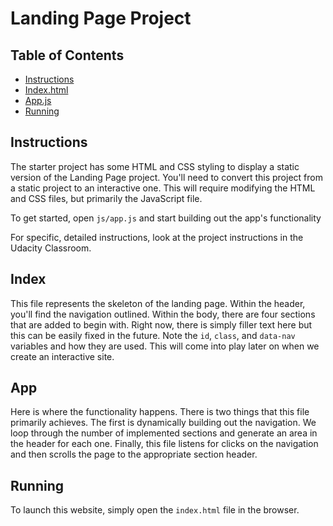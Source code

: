 # Landing Page Project

## Table of Contents

* [Instructions](#instructions)
* [Index.html](#index)
* [App.js](#app)
* [Running](#running)

## Instructions

The starter project has some HTML and CSS styling to display a static version of the Landing Page project. You'll need to convert this project from a static project to an interactive one. This will require modifying the HTML and CSS files, but primarily the JavaScript file.

To get started, open `js/app.js` and start building out the app's functionality

For specific, detailed instructions, look at the project instructions in the Udacity Classroom.

## Index
This file represents the skeleton of the landing page. Within the header, you'll find the navigation outlined. Within the body, there are four sections that are added to begin with. Right now, there is simply filler text here but this can be easily fixed in the future. Note the `id`, `class`, and `data-nav` variables and how they are used. This will come into play later on when we create an interactive site.

## App
Here is where the functionality happens. There is two things that this file primarily achieves. The first is dynamically building out the navigation. We loop through the number of implemented sections and generate an area in the header for each one. Finally, this file listens for clicks on the navigation and then scrolls the page to the appropriate section header.

## Running
To launch this website, simply open the `index.html` file in the browser. 